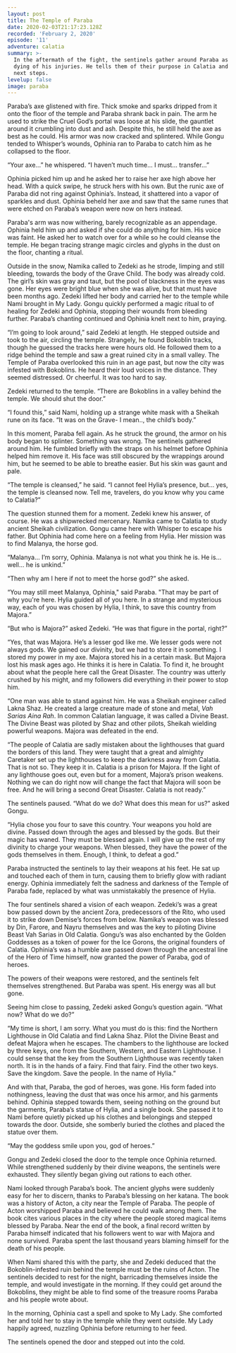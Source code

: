 ```yaml
---
layout: post
title: The Temple of Paraba
date: 2020-02-03T21:17:23.128Z
recorded: 'February 2, 2020'
episode: '11'
adventure: calatia
summary: >-
  In the aftermath of the fight, the sentinels gather around Paraba as he lays
  dying of his injuries. He tells them of their purpose in Calatia and their
  next steps.
levelup: false
image: paraba
---
```

Paraba’s axe glistened with fire. Thick smoke and sparks dripped from it onto the floor of the temple and Paraba shrank back in pain. The arm he used to strike the Cruel God’s portal was loose at his slide, the gauntlet around it crumbling into dust and ash. Despite this, he still held the axe as best as he could. His armor was now cracked and splintered. While Gongu tended to Whisper’s wounds, Ophinia ran to Paraba to catch him as he collapsed to the floor.

“Your axe...” he whispered. “I haven’t much time... I must... transfer...”

Ophinia picked him up and he asked her to raise her axe high above her head. With a quick swipe, he struck hers with his own. But the runic axe of Paraba did not ring against Ophinia’s. Instead, it shattered into a vapor of sparkles and dust. Ophinia beheld her axe and saw that the same runes that were etched on Paraba’s weapon were now on hers instead.

Paraba's arm was now withering, barely recognizable as an appendage. Ophinia held him up and asked if she could do anything for him. His voice was faint. He asked her to watch over for a while so he could cleanse the temple. He began tracing strange magic circles and glyphs in the dust on the floor, chanting a ritual.

Outside in the snow, Namika called to Zedeki as he strode, limping and still bleeding, towards the body of the Grave Child. The body was already cold. The girl’s skin was gray and taut, but the pool of blackness in the eyes was gone. Her eyes were bright blue when she was alive, but that must have been months ago. Zedeki lifted her body and carried her to the temple while Nami brought in My Lady. Gongu quickly performed a magic ritual to of healing for Zedeki and Ophinia, stopping their wounds from bleeding further. Paraba’s chanting continued and Ophinia knelt next to him, praying.

“I’m going to look around,” said Zedeki at length. He stepped outside and took to the air, circling the temple. Strangely, he found Bokoblin tracks, though he guessed the tracks here were hours old. He followed them to a ridge behind the temple and saw a great ruined city in a small valley. The Temple of Paraba overlooked this ruin in an age past, but now the city was infested with Bokoblins. He heard their loud voices in the distance. They seemed distressed. Or cheerful. It was too hard to say.

Zedeki returned to the temple. “There are Bokoblins in a valley behind the temple. We should shut the door.”

“I found this,” said Nami, holding up a strange white mask with a Sheikah rune on its face. “It was on the Grave- I mean.., the child’s body.”

In this moment, Paraba fell again. As he struck the ground, the armor on his body began to splinter. Something was wrong. The sentinels gathered around him. He fumbled briefly with the straps on his helmet before Ophinia helped him remove it. His face was still obscured by the wrappings around him, but he seemed to be able to breathe easier. But his skin was gaunt and pale.

“The temple is cleansed,” he said. “I cannot feel Hylia’s presence, but… yes, the temple is cleansed now. Tell me, travelers, do you know why you came to Calatia?”

The question stunned them for a moment. Zedeki knew his answer, of course. He was a shipwrecked mercenary. Namika came to Calatia to study ancient Sheikah civilization. Gongu came here with Whisper to escape his father. But Ophinia had come here on a feeling from Hylia. Her mission was to find Malanya, the horse god.

“Malanya… I’m sorry, Ophinia. Malanya is not what you think he is. He is… well… he is unkind.”

“Then why am I here if not to meet the horse god?” she asked.

“You may still meet Malanya, Ophinia," said Paraba. "That may be part of why you're here. Hylia guided all of you here. In a strange and mysterious way, each of you was chosen by Hylia, I think, to save this country from Majora.”

“But who is Majora?” asked Zedeki. “He was that figure in the portal, right?”

“Yes, that was Majora. He’s a lesser god like me. We lesser gods were not always gods. We gained our divinity, but we had to store it in something. I stored my power in my axe. Majora stored his in a certain mask. But Majora lost his mask ages ago. He thinks it is here in Calatia. To find it, he brought about what the people here call the Great Disaster. The country was utterly crushed by his might, and my followers did everything in their power to stop him.

“One man was able to stand against him. He was a Sheikah engineer called Lakna Shaz. He created a large creature made of stone and metal, *Vah Sarias Aina Rah*. In common Calatian language, it was called a Divine Beast. The Divine Beast was piloted by Shaz and other pilots, Sheikah wielding powerful weapons. Majora was defeated in the end.

“The people of Calatia are sadly mistaken about the lighthouses that guard the borders of this land. They were taught that a great and almighty Caretaker set up the lighthouses to keep the darkness away from Calatia. That is not so. They keep it in. Calatia is a prison for Majora. If the light of any lighthouse goes out, even but for a moment, Majora’s prison weakens. Nothing we can do right now will change the fact that Majora will soon be free. And he will bring a second Great Disaster. Calatia is not ready.”

The sentinels paused. “What do we do? What does this mean for us?” asked Gongu.

“Hylia chose you four to save this country. Your weapons you hold are divine. Passed down through the ages and blessed by the gods. But their magic has waned. They must be blessed again. I will give up the rest of my divinity to charge your weapons. When blessed, they have the power of the gods themselves in them. Enough, I think, to defeat a god.”

Paraba instructed the sentinels to lay their weapons at his feet. He sat up and touched each of them in turn, causing them to briefly glow with radiant energy. Ophinia immediately felt the sadness and darkness of the Temple of Paraba fade, replaced by what was unmistakably the presence of Hylia.

The four sentinels shared a vision of each weapon. Zedeki’s was a great bow passed down by the ancient Zora, predecessors of the Rito, who used it to strike down Demise’s forces from below. Namika’s weapon was blessed by Din, Farore, and Nayru themselves and was the key to piloting Divine Beast Vah Sarias in Old Calatia. Gongu’s was also enchanted by the Golden Goddesses as a token of power for the Ice Gorons, the original founders of Calatia. Ophinia’s was a humble axe passed down through the ancestral line of the Hero of Time himself, now granted the power of Paraba, god of heroes.

The powers of their weapons were restored, and the sentinels felt themselves strengthened. But Paraba was spent. His energy was all but gone.

Seeing him close to passing, Zedeki asked Gongu’s question again. “What now? What do we do?”

“My time is short, I am sorry. What you must do is this: find the Northern Lighthouse in Old Calatia and find Lakna Shaz. Pilot the Divine Beast and defeat Majora when he escapes. The chambers to the lighthouse are locked by three keys, one from the Southern, Western, and Eastern Lighthouse. I could sense that the key from the Southern Lighthouse was recently taken north. It is in the hands of a fairy. Find that fairy. Find the other two keys. Save the kingdom. Save the people. In the name of Hylia.”

And with that, Paraba, the god of heroes, was gone. His form faded into nothingness, leaving the dust that was once his armor, and his garments behind. Ophinia stepped towards them, seeing nothing on the ground but the garments, Paraba’s statue of Hylia, and a single book. She passed it to Nami before quietly picked up his clothes and belongings and stepped towards the door. Outside, she somberly buried the clothes and placed the statue over them.

“May the goddess smile upon you, god of heroes.”

Gongu and Zedeki closed the door to the temple once Ophinia returned. While strengthened suddenly by their divine weapons, the sentinels were exhausted. They silently began giving out rations to each other.

Nami looked through Paraba’s book. The ancient glyphs were suddenly easy for her to discern, thanks to Paraba’s blessing on her katana. The book was a history of Acton, a city near the Temple of Paraba. The people of Acton worshipped Paraba and believed he could walk among them. The book cites various places in the city where the people stored magical items blessed by Paraba. Near the end of the book, a final record written by Paraba himself indicated that his followers went to war with Majora and none survived. Paraba spent the last thousand years blaming himself for the death of his people.

When Nami shared this with the party, she and Zedeki deduced that the Bokoblin-infested ruin behind the temple must be the ruins of Acton. The sentinels decided to rest for the night, barricading themselves inside the temple, and would investigate in the morning. If they could get around the Bokoblins, they might be able to find some of the treasure rooms Paraba and his people wrote about.

In the morning, Ophinia cast a spell and spoke to My Lady. She comforted her and told her to stay in the temple while they went outside. My Lady happily agreed, nuzzling Ophinia before returning to her feed.

The sentinels opened the door and stepped out into the cold.
